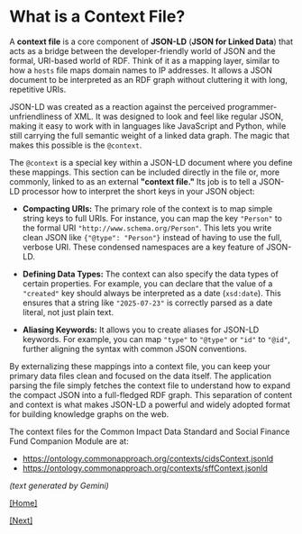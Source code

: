 # What is a Context File?

A __context file__ is a core component of __JSON-LD__ (__JSON for Linked Data__) that acts as a bridge between the developer-friendly world of JSON and the formal, URI-based world of RDF. Think of it as a mapping layer, similar to how a `hosts` file maps domain names to IP addresses. It allows a JSON document to be interpreted as an RDF graph without cluttering it with long, repetitive URIs.

JSON-LD was created as a reaction against the perceived programmer-unfriendliness of XML. It was designed to look and feel like regular JSON, making it easy to work with in languages like JavaScript and Python, while still carrying the full semantic weight of a linked data graph. The magic that makes this possible is the `@context`.

The `@context` is a special key within a JSON-LD document where you define these mappings. This section can be included directly in the file or, more commonly, linked to as an external __"context file."__ Its job is to tell a JSON-LD processor how to interpret the short keys in your JSON object:

* __Compacting URIs:__ The primary role of the context is to map simple string keys to full URIs. For instance, you can map the key `"Person"` to the formal URI `"http://www.schema.org/Person"`. This lets you write clean JSON like `{"@type": "Person"}` instead of having to use the full, verbose URI. These condensed namespaces are a key feature of JSON-LD.

* __Defining Data Types:__ The context can also specify the data types of certain properties. For example, you can declare that the value of a `"created"` key should always be interpreted as a date (`xsd:date`). This ensures that a string like `"2025-07-23"` is correctly parsed as a date literal, not just plain text.

* __Aliasing Keywords:__ It allows you to create aliases for JSON-LD keywords. For example, you can map `"type"` to `"@type"` or `"id"` to `"@id"`, further aligning the syntax with common JSON conventions.

By externalizing these mappings into a context file, you can keep your primary data files clean and focused on the data itself. The application parsing the file simply fetches the context file to understand how to expand the compact JSON into a full-fledged RDF graph. This separation of content and context is what makes JSON-LD a powerful and widely adopted format for building knowledge graphs on the web.

The context files for the Common Impact Data Standard and Social Finance Fund Companion Module are at:
* https://ontology.commonapproach.org/contexts/cidsContext.jsonld
* https://ontology.commonapproach.org/contexts/sffContext.jsonld 

*(text generated by Gemini)*

[[Home]](README.md)

[[Next]](why-cids-sff-rdf.md)
